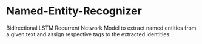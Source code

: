 # Named-Entity-Recognizer

Bidirectional LSTM Recurrent Network Model to extract named entities from a given text and assign respective tags to the extracted identities.

